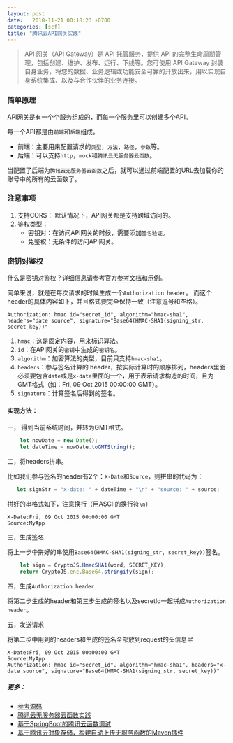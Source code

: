 ```yaml
---
layout: post
date:   2018-11-21 00:18:23 +0700
categories: [scf]
title: "腾讯云API网关实践"
---
```


> API 网关（API Gateway）是 API 托管服务，提供 API 的完整生命周期管理，包括创建、维护、发布、运行、下线等。您可使用 API Gateway 
封装自身业务，将您的数据、业务逻辑或功能安全可靠的开放出来，用以实现自身系统集成、以及与合作伙伴的业务连接。


### 简单原理

API网关是有一个个服务组成的，而每一个服务里可以创建多个API。

每一个API都是由`前端`和`后端`组成。

* 前端：主要用来配置请求的`类型`，`方法`，`路径`，`参数`等。
* 后端：可以支持`http`，`mock`和`腾讯云无服务器云函数`。

当配置了后端为`腾讯云无服务器云函数`之后，就可以通过前端配置的URL去加载你的账号中的所有的云函数了。

### 注意事项

1. 支持CORS：
   默认情况下，API网关都是支持跨域访问的。
2. 鉴权类型：
    * 密钥对：在访问API网关的时候，需要添加`签名验证`。
    * 免鉴权：无条件的访问API网关。

### 密钥对鉴权

什么是密钥对鉴权？详细信息请参考官方[参考文档](https://cloud.tencent.com/document/product/628/11819)和[示例](https://github.com/apigateway-demo)。

简单来说，就是在每次请求的时候生成一个`Authorization header`。
而这个header的具体内容如下，并且格式要完全保持一致（注意逗号和空格）。

`Authorization: hmac id="secret_id", algorithm="hmac-sha1", headers="date source", signature="Base64(HMAC-SHA1(signing_str, secret_key))"`

1. `hmac`：这是固定内容，用来标识算法。
2. `id`：在API网关的`密钥`中生成的`密钥名`。
3. `algorithm`：加密算法的类型，目前只支持`hmac-sha1`。
4. `headers`：参与签名计算的 header，按实际计算时的顺序排列，headers里面必须要包含`date`或是`x-date`里面的一个，用于表示请求构造的时间，且为GMT格式（如：Fri, 09 Oct 2015 
00:00:00 GMT）。
5. `signature`：计算签名后得到的签名。

#### 实现方法：

一， 得到当前系统时间，并转为GMT格式。

```javascript
    let nowDate = new Date();
    let dateTime = nowDate.toGMTString();
```
二，将headers拼串。

比如我们参与签名的header有2个：`X-Date`和`Source`，则拼串的代码为：

```javascript
   let signStr = "x-date: " + dateTime + "\n" + "source: " + source;
```
拼好的串格式如下，注意换行（用ASCII的换行符`\n`）

```
X-Date:Fri, 09 Oct 2015 00:00:00 GMT
Source:MyApp
```
三，生成签名

将上一步中拼好的串使用`Base64(HMAC-SHA1(signing_str, secret_key))`签名。

```javascript
    let sign = CryptoJS.HmacSHA1(word, SECRET_KEY);
    return CryptoJS.enc.Base64.stringify(sign);
```
四，生成`Authorization header`

将第二步生成的header和第三步生成的签名以及secretId一起拼成`Authorization header`。

五，发送请求

将第二步中用到的headers和生成的签名全部放到request的头信息里

```
X-Date:Fri, 09 Oct 2015 00:00:00 GMT
Source:MyApp
Authorization: hmac id="secret_id", algorithm="hmac-sha1", headers="x-date source", signature="Base64(HMAC-SHA1(signing_str, secret_key))"
```

##### 更多：
* [参考源码](https://github.com/ecsoya/tencent-function-gateway)
* [腾讯云无服务器云函数实践](http://blog.ecsoya.work/%E8%85%BE%E8%AE%AF%E4%BA%91/2018/11/20/scf.html)
* [基于SpringBoot的腾讯云函数调试](http://blog.ecsoya.work/%E8%85%BE%E8%AE%AF%E4%BA%91/2018/11/22/scf-boot.html)
* [基于腾讯云对象存储，构建自动上传无服务函数的Maven插件](http://blog.ecsoya.work/%E8%85%BE%E8%AE%AF%E4%BA%91/2018/11/24/scf-maven.html)
